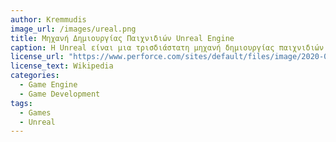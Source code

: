 ```yaml
---
author: Kremmudis
image_url: /images/ureal.png
title: Μηχανή Δημιουργίας Παιχνιδιών Unreal Engine
caption: Η Unreal είναι μια τρισδιάστατη μηχανή δημιουργίας παιχνιδιών που δημιουργήθηκε από την Epic Games. Παρουσιάστηκε για πρώτη φορά το 1998 στο first-person shooter παιχνίδι Unreal. Αρχικά αναπτύχθηκε για fps παιχνιδια στο PC και από τότε έχει χρησιμοποιηθεί σε μια ποικιλία παιχνιδιών και σε άλλες βιομηχανίες όπως την τηλεόραση και τις ταινίες. Είναι γραμμένη σε c++, έχει μεγάλο βαθμό portability και υποστιρίζει πλέον deskotp,mobile,consoles και virtual reality πλατφόρμες.
license_url: "https://www.perforce.com/sites/default/files/image/2020-09/image-blog-unreal-engine-5.jpg"
license_text: Wikipedia 
categories:
  - Game Engine
  - Game Development 
tags:
  - Games 
  - Unreal
---
```

